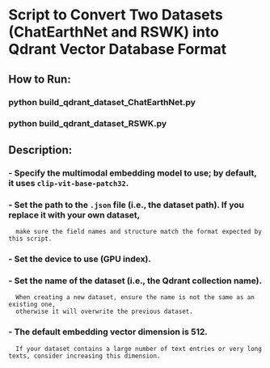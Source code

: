 # Script to Convert Two Datasets (ChatEarthNet and RSWK) into Qdrant Vector Database Format

## How to Run:
###        python build_qdrant_dataset_ChatEarthNet.py
###        python build_qdrant_dataset_RSWK.py

## Description:
### - Specify the multimodal embedding model to use; by default, it uses `clip-vit-base-patch32`.
### - Set the path to the `.json` file (i.e., the dataset path). If you replace it with your own dataset,
      make sure the field names and structure match the format expected by this script.
### - Set the device to use (GPU index).
### - Set the name of the dataset (i.e., the Qdrant collection name). 
      When creating a new dataset, ensure the name is not the same as an existing one,
      otherwise it will overwrite the previous dataset.
### - The default embedding vector dimension is 512. 
      If your dataset contains a large number of text entries or very long texts, consider increasing this dimension.
